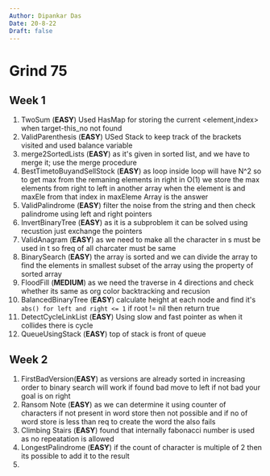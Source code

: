```yaml
---
Author: Dipankar Das
Date: 20-8-22
Draft: false
---
```


# Grind 75

## Week 1

1. TwoSum (**EASY**) Used HasMap for storing the current <element,index> when target-this_no not found
2. ValidParenthesis (**EASY**) USed Stack to keep track of the brackets visited and used balance variable
3. merge2SortedLists (**EASY**) as it's given in sorted list, and we have to merge it; use the merge procedure
4. BestTimetoBuyandSellStock (**EASY**) as loop inside loop will have N^2 so to get max from the remaning elements in right in O(1)
            we store the max elements from right to left in another array when the element is and maxEle from that index in maxEleme Array is the answer
5. ValidPalindrome (**EASY**) filter the noise from the string and then check palindrome using left and right pointers
6. InvertBinaryTree (**EASY**) as it is a subproblem it can be solved using recustion just exchange the pointers
7. ValidAnagram (**EASY**) as we need to make all the character in s must be used in t so freq of all charcater must be same
8. BinarySearch (**EASY**) the array is sorted and we can divide the array to find the elements in smallest subset of the array using the property of sorted array
9. FloodFill (**MEDIUM**) as we need the traverse in 4 directions and check whether its same as org color backtracking and recusion
10. BalancedBinaryTree (**EASY**) calculate height at each node and find it's `abs() for left and right <= 1` if root != nil then return true
11. DetectCycleLinkList (**EASY**) Using slow and fast pointer as when it collides there is cycle
12. QueueUsingStack (**EASY**) top of stack is front of queue

## Week 2

1. FirstBadVersion(**EASY**) as versions are already sorted in increasing order to binary search will work if found bad move to left if not bad your goal is on right
2. Ransom Note (**EASY**) as we can determine it using counter of characters if not present in word store then not possible and if no of word store is less than req to create the word the also fails
3. Climbing Stairs (**EASY**) found that internally fabonacci number is used as no repeatation is allowed
4. LongestPalindrome (**EASY**) if the count of character is multiple of 2 then its possible to add it to the result
5. 